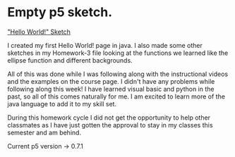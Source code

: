 # Empty p5 sketch.

["Hello World!" Sketch](https://roberthuguet.github.io/120-homework/Homework-3/)

I created my first Hello World! page in java. I also made some other sketches in my Homework-3 file looking at the functions we learned like the ellipse function and different backgrounds.

All of this was done while I was following along with the instructional videos and the examples on the course page. I didn't have any problems while following along this week! I have learned visual basic and python in the past, so all of this comes naturally for me. I am excited to learn more of the java language to add it to my skill set.  

During this homework cycle I did not get the opportunity to help other classmates as I have just gotten the approval to stay in my classes this semester and am behind.

Current p5 version -> 0.7.1
